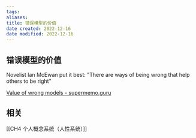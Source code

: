 ```yaml
---
tags: 
aliases: 
title: 错误模型的价值
date created: 2022-12-16
date modified: 2022-12-16
---
```


## 错误模型的价值

Novelist Ian McEwan put it best: "There are ways of being wrong that help others to be right"

[Value of wrong models - supermemo.guru](https://supermemo.guru/wiki/Value_of_wrong_models)

## 相关
[[CH4 个人概念系统（人性系统）]]